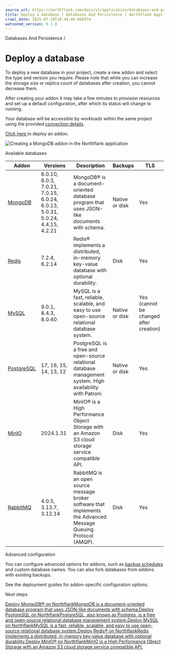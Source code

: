 ```yaml
---
source_url: https://northflank.com/docs/v1/application/databases-and-persistence/deploy-a-database#available-databases
title: Deploy a database | Databases And Persistence | Northflank Application docs
crawl_date: 2025-07-29T10:44:49.060374
watsonmd_version: 0.1.0
---
```


Databases And Persistence / 

# Deploy a database

To deploy a new database in your project, create a new addon and select the type and version you require. Please note that while you can increase the storage size or replica count of databases after creation, you cannot decrease them.

After creating your addon it may take a few minutes to provision resources and set up a default configuration, after which its status will change to running.

Your database will be accessible by workloads within the same project using the provided [connection details](./connect-database-secrets-to-workloads).

[Click here ](https://app.northflank.com/s/project/create/addon) to deploy an addon.

![Creating a MongoDB addon in the Northflank application](https://assets.northflank.com/documentation/v1/application/databases-and-persistence/deploy-a-database/create-addon.png)

Available databases

Addon| Versions| Description| Backups| TLS  
---|---|---|---|---  
[MongoDB ](https://www.mongodb.com/docs/manual/)| 8.0.10, 8.0.3, 7.0.21, 7.0.15, 6.0.24, 6.0.13, 5.0.31, 5.0.24, 4.4.15, 4.2.21| MongoDB® is a document-oriented database program that uses JSON-like documents with schema.| Native or disk| Yes  
[Redis ](https://redis.io/)| 7.2.4, 6.2.14| Redis® implements a distributed, in-memory key-value database with optional durability.| Disk| Yes  
[MySQL ](https://www.mysql.com/)| 9.0.1, 8.4.3, 8.0.40| MySQL is a fast, reliable, scalable, and easy to use open-source relational database system.| Native or disk| Yes (cannot be changed after creation)  
[PostgreSQL ](https://www.postgresql.org/)| 17, 16, 15, 14, 13, 12| PostgreSQL is a free and open-source relational database management system. High availability with Patroni| Native or disk| Yes  
[MinIO ](https://min.io/)| 2024.1.31| MinIO® is a High Performance Object Storage with an Amazon S3 cloud storage service compatible API.| Disk| Yes  
[RabbitMQ ](https://www.rabbitmq.com/)| 4.0.5, 3.13.7, 3.12.14| RabbitMQ is an open source message broker software that implements the Advanced Message Queuing Protocol (AMQP).| Disk| Yes  
  
Advanced configuration

You can configure advanced options for addons, such as [backup schedules](backup-restore-and-import-data#schedule-backups) and custom database names. You can also fork databases from addons with existing backups.

See the deployment guides for addon-specific configuration options.

Next steps

[Deploy MongoDB® on NorthflankMongoDB is a document-oriented database program that uses JSON-like documents with schema.](/docs/v1/application/databases-and-persistence/deploy-databases-on-northflank/deploy-mongodb-on-northflank)[Deploy PostgreSQL on NorthflankPostgreSQL, also known as Postgres, is a free and open-source relational database management system.](/docs/v1/application/databases-and-persistence/deploy-databases-on-northflank/deploy-postgresql-on-northflank)[Deploy MySQL on NorthflankMySQL is a fast, reliable, scalable, and easy to use open-source relational database system.](/docs/v1/application/databases-and-persistence/deploy-databases-on-northflank/deploy-mysql-on-northflank)[Deploy Redis® on NorthflankRedis implements a distributed, in-memory key-value database with optional durability.](/docs/v1/application/databases-and-persistence/deploy-databases-on-northflank/deploy-redis-on-northflank)[Deploy MinIO® on NorthflankMinIO is a High Performance Object Storage with an Amazon S3 cloud storage service compatible API.](/docs/v1/application/databases-and-persistence/deploy-databases-on-northflank/deploy-minio-on-northflank)